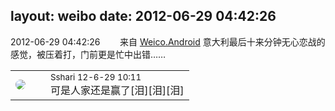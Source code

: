 layout: weibo
date: 2012-06-29 04:42:26
---
<meta name="referrer" content="no-referrer" />

2012-06-29 04:42:26  &nbsp;&nbsp;&nbsp;&nbsp;&nbsp;&nbsp; 来自 <a href="http://app.weibo.com/t/feed/l4RWD" rel="nofollow">Weico.Android</a>
意大利最后十来分钟无心恋战的感觉，被压着打，门前更是忙中出错…… ​​​

<table style="width: 100%;">
  <tr>
    <td style="width: 40px;"><img style="border-radius:50%" src="https://tva1.sinaimg.cn/crop.0.0.180.180.50/633fe75ejw1e8qgp5bmzyj2050050aa8.jpg?KID=imgbed,tva&Expires=1624465130&ssig=F4qN2Pi6fz"></td>
    <td colspan="2"><small>Sshari 12-6-29 10:11</small><br/>可是人家还是赢了[泪][泪][泪]</td>
  </tr>
</table>
